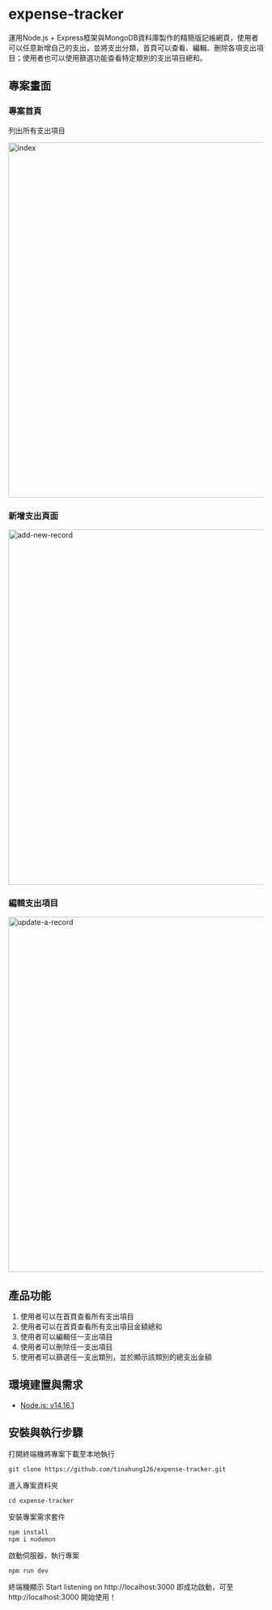 # expense-tracker
運用Node.js + Express框架與MongoDB資料庫製作的精簡版記帳網頁，使用者可以任意新增自己的支出，並將支出分類，首頁可以查看、編輯、刪除各項支出項目；使用者也可以使用篩選功能查看特定類別的支出項目總和。

## 專案畫面
### 專案首頁
列出所有支出項目

<img width="700" alt="index" src="https://user-images.githubusercontent.com/69742330/118094885-ebdc9180-b401-11eb-8e0e-58ce2fff9b79.png">

### 新增支出頁面
<img width="700" alt="add-new-record" src="https://user-images.githubusercontent.com/69742330/118094894-ef701880-b401-11eb-9691-0089a2c040b1.png">

### 編輯支出項目
<img width="700" alt="update-a-record" src="https://user-images.githubusercontent.com/69742330/118094896-f0a14580-b401-11eb-84c3-5e9dfe90c8e3.png">

## 產品功能
1. 使用者可以在首頁查看所有支出項目
2. 使用者可以在首頁查看所有支出項目金額總和
3. 使用者可以編輯任一支出項目
4. 使用者可以刪除任一支出項目
5. 使用者可以篩選任一支出類別，並於顯示該類別的總支出金額

## 環境建置與需求
+ [Node.js: v14.16.1](https://nodejs.org/en/)

## 安裝與執行步驟
打開終端機將專案下載至本地執行
```
git clone https://github.com/tinahung126/expense-tracker.git
```
進入專案資料夾
```
cd expense-tracker
```
安裝專案需求套件
```
npm install 
npm i nodemon
```
啟動伺服器，執行專案
```
npm run dev
```
終端機顯示 Start listening on http://localhost:3000 即成功啟動，可至 http://localhost:3000 開始使用！
